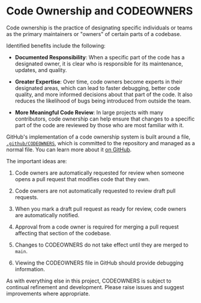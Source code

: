 # Code Ownership and CODEOWNERS

Code ownership is the practice of designating specific individuals or teams as the primary maintainers or "owners" of certain parts of a codebase.

Identified benefits include the following:

- **Documented Responsibility**: When a specific part of the code has a designated owner, it is clear who is responsible for its maintenance, updates, and quality.

- **Greater Expertise**: Over time, code owners become experts in their designated areas, which can lead to faster debugging, better code quality, and more informed decisions about that part of the code. It also reduces the likelihood of bugs being introduced from outside the team.

- **More Meaningful Code Review**: In large projects with many contributors, code ownership can help ensure that changes to a specific part of the code are reviewed by those who are most familiar with it.

GitHub's implementation of a code ownership system is built around a file, [`.github/CODEOWNERS`](./.github/CODEOWNERS), which is committed to the repository and managed as a normal file. You can learn more about it [on GitHub](https://docs.github.com/en/repositories/managing-your-repositorys-settings-and-features/customizing-your-repository/about-code-owners).

The important ideas are:

1. Code owners are automatically requested for review when someone opens a pull request that modifies code that they own.

2. Code owners are not automatically requested to review draft pull requests.

3. When you mark a draft pull request as ready for review, code owners are automatically notified.

4. Approval from a code owner is required for merging a pull request affecting that section of the codebase.

5. Changes to CODEOWNERS do not take effect until they are merged to `main`.

6. Viewing the CODEOWNERS file in GitHub should provide debugging information.

As with everything else in this project, CODEOWNERS is subject to continual refinement and development. Please raise issues and suggest improvements where appropriate.
